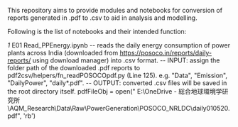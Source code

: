 This repository aims to provide modules and notebooks for conversion of reports generated in .pdf to .csv to aid in analysis and modelling. 

Following is the list of notebooks and their intended function:

*1*
E01 Read_PPEnergy.ipynb 
-- reads the daily energy consumption of power plants across India (downloaded from https://posoco.in/reports/daily-reports/ using download manager) into .csv format.
-- INPUT: assign the folder path of the downloaded .pdf reports to pdf2csv/helpers/fn_readPOSOCOpdf.py (Line 125). e.g.  "Data", "Emission", "DailyPower", "daily*.pdf". 
-- OUTPUT: converted .csv files will be saved in the root directory itself. 
pdfFileObj = open(" E:\OneDrive - 総合地球環境学研究所\AQM_Research\Data\Raw\PowerGeneration\POSOCO_NRLDC\daily010520.pdf", 'rb')


